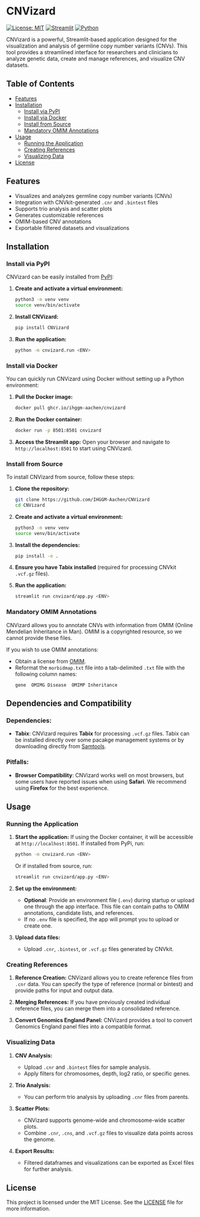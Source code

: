 # CNVizard

[![License: MIT](https://img.shields.io/badge/License-MIT-yellow.svg)](https://opensource.org/licenses/MIT)
[![Streamlit](https://img.shields.io/badge/Streamlit-1.35.0-brightgreen.svg)](https://streamlit.io/)
[![Python](https://img.shields.io/badge/Python-3.12.4-blue.svg)](https://www.python.org/)

CNVizard is a powerful, Streamlit-based application designed for the visualization and analysis of germline copy number variants (CNVs). This tool provides a streamlined interface for researchers and clinicians to analyze genetic data, create and manage references, and visualize CNV datasets.

## Table of Contents
- [Features](#features)
- [Installation](#installation)
  - [Install via PyPI](#install-via-pypi)
  - [Install via Docker](#install-via-docker)
  - [Install from Source](#install-from-source)
  - [Mandatory OMIM Annotations](#mandatory-omim-annotations)
- [Usage](#usage)
  - [Running the Application](#running-the-application)
  - [Creating References](#creating-references)
  - [Visualizing Data](#visualizing-data)
- [License](#license)

## Features
- Visualizes and analyzes germline copy number variants (CNVs)
- Integration with CNVkit-generated `.cnr` and `.bintest` files
- Supports trio analysis and scatter plots
- Generates customizable references
- OMIM-based CNV annotations
- Exportable filtered datasets and visualizations

## Installation

### Install via PyPI

CNVizard can be easily installed from [PyPI](https://pypi.org/project/CNVizard/):

1. **Create and activate a virtual environment:**
   ```bash
   python3 -m venv venv
   source venv/bin/activate
   ```

2. **Install CNVizard:**
   ```bash
   pip install CNVizard
   ```

3. **Run the application:**
   ```bash
   python -m cnvizard.run <ENV>
   ```

### Install via Docker

You can quickly run CNVizard using Docker without setting up a Python environment:

1. **Pull the Docker image:**
   ```bash
   docker pull ghcr.io/ihggm-aachen/cnvizard
   ```

2. **Run the Docker container:**
   ```bash
   docker run -p 8501:8501 cnvizard
   ```

3. **Access the Streamlit app:**
   Open your browser and navigate to `http://localhost:8501` to start using CNVizard.

### Install from Source

To install CNVizard from source, follow these steps:

1. **Clone the repository:**
   ```bash
   git clone https://github.com/IHGGM-Aachen/CNVizard
   cd CNVizard
   ```

2. **Create and activate a virtual environment:**
   ```bash
   python3 -m venv venv
   source venv/bin/activate
   ```

3. **Install the dependencies:**
   ```bash
   pip install -e .
   ```

4. **Ensure you have Tabix installed** (required for processing CNVkit `.vcf.gz` files).

5. **Run the application:**
   ```bash
   streamlit run cnvizard/app.py <ENV>
   ```

### Mandatory OMIM Annotations

CNVizard allows you to annotate CNVs with information from OMIM (Online Mendelian Inheritance in Man). OMIM is a copyrighted resource, so we cannot provide these files. 

If you wish to use OMIM annotations:
- Obtain a license from [OMIM](https://www.omim.org/help/copyright).
- Reformat the `morbidmap.txt` file into a tab-delimited `.txt` file with the following column names:
  ```
  gene  OMIMG Disease  OMIMP Inheritance
  ```

## Dependencies and Compatibility

### Dependencies:
- **Tabix**: CNVizard requires **Tabix** for processing `.vcf.gz` files. Tabix can be installed directly over some pacakge management systems or by downloading directly from [Samtools](http://www.htslib.org/download/).

### Pitfalls:
- **Browser Compatibility**: CNVizard works well on most browsers, but some users have reported issues when using **Safari**. We recommend using **Firefox** for the best experience.

## Usage

### Running the Application

1. **Start the application:**
   If using the Docker container, it will be accessible at `http://localhost:8501`. If installed from PyPi, run:
   ```bash
   python -m cnvizard.run <ENV>
   ```
   Or if installed from source, run:
   ```bash
   streamlit run cnvizard/app.py <ENV>
   ```

2. **Set up the environment:**
   - **Optional**: Provide an environment file (`.env`) during startup or upload one through the app interface. This file can contain paths to OMIM annotations, candidate lists, and references. 
   - If no `.env` file is specified, the app will prompt you to upload or create one.

3. **Upload data files:**
   - Upload `.cnr`, `.bintest`, or `.vcf.gz` files generated by CNVkit.

### Creating References

1. **Reference Creation:**
   CNVizard allows you to create reference files from `.cnr` data. You can specify the type of reference (normal or bintest) and provide paths for input and output data.

2. **Merging References:**
   If you have previously created individual reference files, you can merge them into a consolidated reference.

3. **Convert Genomics England Panel:**
   CNVizard provides a tool to convert Genomics England panel files into a compatible format.

### Visualizing Data

1. **CNV Analysis:**
   - Upload `.cnr` and `.bintest` files for sample analysis.
   - Apply filters for chromosomes, depth, log2 ratio, or specific genes.

2. **Trio Analysis:**
   - You can perform trio analysis by uploading `.cnr` files from parents.

3. **Scatter Plots:**
   - CNVizard supports genome-wide and chromosome-wide scatter plots.
   - Combine `.cnr`, `.cns`, and `.vcf.gz` files to visualize data points across the genome.

4. **Export Results:**
   - Filtered dataframes and visualizations can be exported as Excel files for further analysis.

## License

This project is licensed under the MIT License. See the [LICENSE](LICENSE) file for more information.